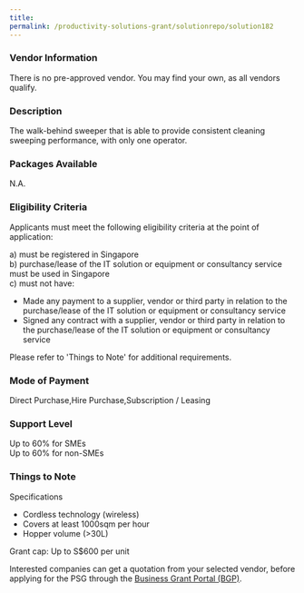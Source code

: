 ```yaml
---
title: 
permalink: /productivity-solutions-grant/solutionrepo/solution182
---
```


### Vendor Information
There is no pre-approved vendor. You may find your own, as all vendors qualify.

### Description

The walk-behind sweeper that is able to provide consistent cleaning sweeping performance, with only one operator.

### Packages Available

N.A.

### Eligibility Criteria

Applicants must meet the following eligibility criteria at the point of application:

a) must be registered in Singapore <br>
b) purchase/lease of the IT solution or equipment or consultancy service must be used in Singapore <br>
c) must not have:
- Made any payment to a supplier, vendor or third party in relation to the purchase/lease of the IT solution or equipment or consultancy service
- Signed any contract with a supplier, vendor or third party in relation to the purchase/lease of the IT solution or equipment or consultancy service

Please refer to 'Things to Note' for additional requirements.

### Mode of Payment
Direct Purchase,Hire Purchase,Subscription / Leasing

### Support Level
Up to 60% for SMEs <br>
Up to 60% for non-SMEs

### Things to Note
Specifications
- Cordless technology (wireless)
- Covers at least 1000sqm per hour
- Hopper volume (>30L)

Grant cap: Up to S$600 per unit

Interested companies can get a quotation from your selected vendor, before applying for the PSG through the <a target='_blank' href='https://www.businessgrants.gov.sg/'>Business Grant Portal (BGP)</a>.
